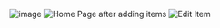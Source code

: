 ![image](https://github.com/user-attachments/assets/15b8c9d6-da32-47f0-881d-0e2659fcb5a7)
![Home Page after adding items](https://github.com/user-attachments/assets/6c9799f0-a913-40aa-842a-02f5c059cbcf)
![Edit Item](https://github.com/user-attachments/assets/557a1bdf-4685-469f-8a35-3939d6f9046d)

